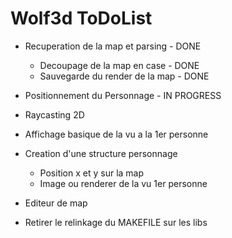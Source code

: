 # Wolf3d ToDoList

- Recuperation de la map et parsing - DONE
  - Decoupage de la map en case - DONE
  - Sauvegarde du render de la map - DONE

- Positionnement du Personnage - IN PROGRESS

- Raycasting 2D

- Affichage basique de la vu a la 1er personne

- Creation d'une structure personnage
  - Position x et y sur la map
  - Image ou renderer de la vu 1er personne

- Editeur de map

- Retirer le relinkage du MAKEFILE sur les libs
